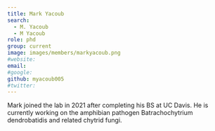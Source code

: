 ```yaml
---
title: Mark Yacoub
search:
  - M. Yacoub
  - M Yacoub
role: phd
group: current
image: images/members/markyacoub.png
#website: 
email: 
#google: 
github: myacoub005
#twitter: 
---
```


Mark joined the lab in 2021 after completing his BS at UC Davis. He is currently working on the amphibian pathogen Batrachochytrium dendrobatidis and related chytrid fungi.
